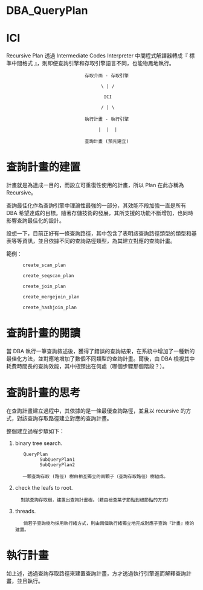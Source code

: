 # DBA_QueryPlan


# ICI 

Recursive Plan 透過 Intermediate Codes Interpreter 中間程式解譯器轉成『 標準中間格式 』，則即便查詢引擎和存取引擎語言不同，也能物鳳地執行。

                                 存取介面 - 存取引擎

                                       \ | /

                                        ICI

                                       / | \

                                 執行計畫 - 執行引擎

                                      |  |  |

                                 查詢計畫 (預先建立)



# 查詢計畫的建置

計畫就是為達成一目的，而設立可重復性使用的計畫，所以 Plan 在此亦稱為 Recursive。

查詢最佳化作為查詢引擎中理論性最強的一部分，其效能不段加強一直是所有 DBA 希望達成的目標。隨著存儲技術的發展，其所支援的功能不斷增加，也同時影響查詢最佳化的設計。

設想一下，目前正好有一條查詢路徑，其中包含了表明該查詢路徑類型的類型和基表等等資訊，並且依據不同的查詢路徑類型，為其建立對應的查詢計畫。

範例：

          create_scan_plan

          create_seqscan_plan

          create_join_plan

          create_mergejoin_plan

          create_hashjoin_plan

# 查詢計畫的閱讀

當 DBA 執行一筆查詢敘述後，獲得了錯誤的查詢結果，在系統中增加了一種新的最佳化方法，並對應地增加了數個不同類型的查詢計畫。爾後，由 DBA 檢視其中耗費時間長的查詢效能，其中瓶頸出在何處（哪個步驟那個階段？）。

# 查詢計畫的思考

在查詢計畫建立過程中，其依據的是一條最優查詢路徑，並且以 recursive 的方式，對該查詢存取路徑建立對應的查詢計畫。

整個建立過程步驟如下：

1. binary tree search.  

          QueryPlan
                SubQueryPlan1
                SubQueryPlan2


>>>

          一顆查詢存取 (路徑) 樹由相互獨立的兩顆子（查詢存取路徑）樹組成。

2.  check the leafs to root. 

          對該查詢存取樹，建置出查詢計畫樹。（藉由檢查葉子節點到根節點的方式）

3. threads. 

          倘若子查詢樹均採用執行緒方式，則由兩個執行緒獨立地完成對應子查詢『計畫』樹的建置。
# 執行計畫

如上述，透過查詢存取路徑來建置查詢計畫，方才透過執行引擎進而解釋查詢計畫，並且執行。





